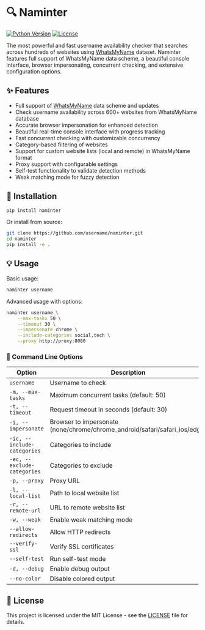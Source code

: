 # 🔍 Naminter

[![Python Version](https://img.shields.io/badge/python-3.8%2B-blue)](https://www.python.org/downloads/)
[![License](https://img.shields.io/badge/license-MIT-green)](LICENSE)

The most powerful and fast username availability checker that searches across hundreds of websites using [WhatsMyName](https://github.com/WebBreacher/WhatsMyName) dataset. Naminter features full support of WhatsMyName data scheme, a beautiful console interface, browser impersonating, concurrent checking, and extensive configuration options.

## ✨ Features

- Full support of [WhatsMyName](https://github.com/WebBreacher/WhatsMyName) data scheme and updates
- Check username availability across 600+ websites from WhatsMyName database
- Accurate browser impersonation for enhanced detection
- Beautiful real-time console interface with progress tracking
- Fast concurrent checking with customizable concurrency
- Category-based filtering of websites
- Support for custom website lists (local and remote) in WhatsMyName format
- Proxy support with configurable settings
- Self-test functionality to validate detection methods
- Weak matching mode for fuzzy detection

## 🚀 Installation

```bash
pip install naminter
```

Or install from source:

```bash
git clone https://github.com/username/naminter.git
cd naminter
pip install -e .
```

## 💡 Usage

Basic usage:

```bash
naminter username
```

Advanced usage with options:

```bash
naminter username \
    --max-tasks 50 \
    --timeout 30 \
    --impersonate chrome \
    --include-categories social,tech \
    --proxy http://proxy:8080
```

### 🎯 Command Line Options

| Option | Description |
|--------|-------------|
| `username` | Username to check |
| `-m, --max-tasks` | Maximum concurrent tasks (default: 50) |
| `-t, --timeout` | Request timeout in seconds (default: 30) |
| `-i, --impersonate` | Browser to impersonate (none/chrome/chrome_android/safari/safari_ios/edge) |
| `-ic, --include-categories` | Categories to include |
| `-ec, --exclude-categories` | Categories to exclude |
| `-p, --proxy` | Proxy URL |
| `-l, --local-list` | Path to local website list |
| `-r, --remote-url` | URL to remote website list |
| `-w, --weak` | Enable weak matching mode |
| `--allow-redirects` | Allow HTTP redirects |
| `--verify-ssl` | Verify SSL certificates |
| `--self-test` | Run self-test mode |
| `-d, --debug` | Enable debug output |
| `--no-color` | Disable colored output |

## 📄 License

This project is licensed under the MIT License - see the [LICENSE](LICENSE) file for details.
